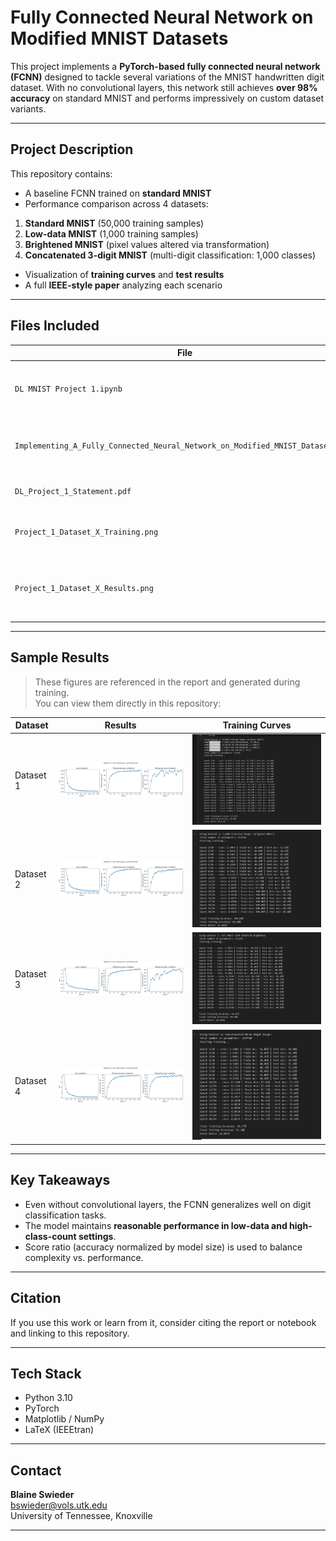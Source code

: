 #  Fully Connected Neural Network on Modified MNIST Datasets

This project implements a **PyTorch-based fully connected neural network (FCNN)** designed to tackle several variations of the MNIST handwritten digit dataset. With no convolutional layers, this network still achieves **over 98% accuracy** on standard MNIST and performs impressively on custom dataset variants.

---

##  Project Description

This repository contains:

-  A baseline FCNN trained on **standard MNIST**
-  Performance comparison across 4 datasets:
  1. **Standard MNIST** (50,000 training samples)
  2. **Low-data MNIST** (1,000 training samples)
  3. **Brightened MNIST** (pixel values altered via transformation)
  4. **Concatenated 3-digit MNIST** (multi-digit classification: 1,000 classes)
-  Visualization of **training curves** and **test results**
-  A full **IEEE-style paper** analyzing each scenario

---

##  Files Included

| File | Description |
|------|-------------|
| `DL MNIST Project 1.ipynb` | Jupyter notebook with model training and evaluation |
| `Implementing_A_Fully_Connected_Neural_Network_on_Modified_MNIST_Datasets.pdf` | Final report with methodology, results, and discussion |
| `DL_Project_1_Statement.pdf` | Original assignment statement |
| `Project_1_Dataset_X_Training.png` | Training loss and accuracy plots for each dataset |
| `Project_1_Dataset_X_Results.png` | Final performance results and score ratios for each dataset |

---

##  Sample Results

> These figures are referenced in the report and generated during training.  
> You can view them directly in this repository:

| Dataset | Results | Training Curves |
|--------|---------|------------------|
| Dataset 1 | ![D1 Results](Project%201_Dataset%201%20Results.png) | ![D1 Training](Project%201_Dataset%201%20Training.png) |
| Dataset 2 | ![D2 Results](Project%201_Dataset%202%20Results.png) | ![D2 Training](Project%201_Dataset%202%20Training.png) |
| Dataset 3 | ![D3 Results](Project%201_Dataset%203%20Results.png) | ![D3 Training](Project%201_Dataset%203%20Training.png) |
| Dataset 4 | ![D4 Results](Project%201_Dataset%204%20Results.png) | ![D4 Training](Project%201_Dataset%204%20Training.png) |

---

##  Key Takeaways

- Even without convolutional layers, the FCNN generalizes well on digit classification tasks.
- The model maintains **reasonable performance in low-data and high-class-count settings**.
- Score ratio (accuracy normalized by model size) is used to balance complexity vs. performance.

---

##  Citation

If you use this work or learn from it, consider citing the report or notebook and linking to this repository.

---

##  Tech Stack

- Python 3.10
- PyTorch
- Matplotlib / NumPy
- LaTeX (IEEEtran)

---

## Contact

**Blaine Swieder**  
bswieder@vols.utk.edu  
University of Tennessee, Knoxville

---

